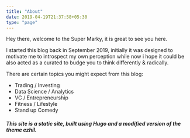 ```yaml
---
title: "About"
date: 2019-04-19T21:37:58+05:30
type: "page"
---
```


Hey there, welcome to the Super Marky, it is great to see you here.

I started this blog back in September 2019, initially it was designed to motivate me to introspect my own perception while now i hope it could be also acted as a curated to budge you to think differently & radically.

There are certain topics you might expect from this blog:

  * Trading / Investing
  * Data Science / Analytics
  * VC / Entrepreneurship
  * Fitness / Lifestyle 
  * Stand up Comedy








##### This site is a static site, built using Hugo and a modified version of the theme ezhil. #####
